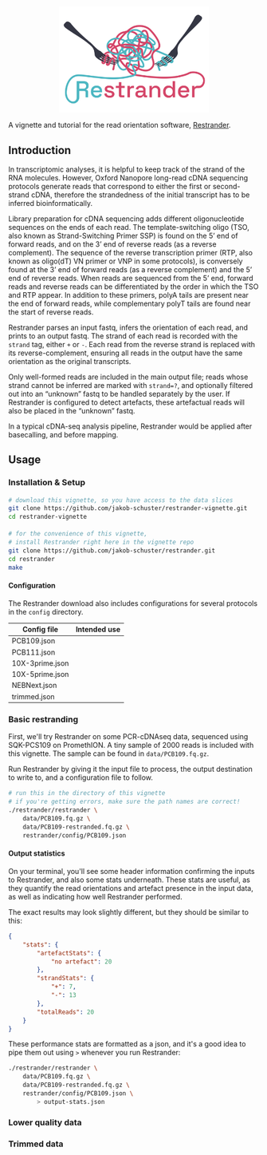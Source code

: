 <p align="center">
    <img src="figures/logo.png" title="Restrander" alt="Restrander" width="300">
</p>

A vignette and tutorial for the read orientation software, [Restrander](https://github.com/jakob-schuster/restrander).

## Introduction

In transcriptomic analyses, it is helpful to keep track of the strand of the RNA molecules. However, Oxford Nanopore long-read cDNA sequencing protocols generate reads that correspond to either the first or second-strand cDNA, therefore the strandedness of the initial transcript has to be inferred bioinformatically.

Library preparation for cDNA sequencing adds different oligonucleotide sequences on the ends of each read. The template-switching oligo (TSO, also known as Strand-Switching Primer SSP) is found on the 5’ end of forward reads, and on the 3’ end of reverse reads (as a reverse complement). The sequence of the reverse transcription primer (RTP, also known as oligo(dT) VN primer or VNP in some protocols), is conversely found at the 3’ end of forward reads (as a reverse complement) and the 5’ end of reverse reads. When reads are sequenced from the 5’ end, forward reads and reverse reads can be differentiated by the order in which the TSO and RTP appear. In addition to these primers, polyA tails are present near the end of forward reads, while complementary polyT tails are found near the start of reverse reads.

Restrander parses an input fastq, infers the orientation of each read, and prints to an output fastq. The strand of each read is recorded with the `strand` tag, either `+` or `-`. Each read from the reverse strand is replaced with its reverse-complement, ensuring all reads in the output have the same orientation as the original transcripts.

Only well-formed reads are included in the main output file; reads whose strand cannot be inferred are marked with `strand=?`, and optionally filtered out into an “unknown” fastq to be handled separately by the user. If Restrander is configured to detect artefacts, these artefactual reads will also be placed in the “unknown” fastq.

In a typical cDNA-seq analysis pipeline, Restrander would be applied after basecalling, and before mapping.

## Usage

### Installation & Setup

```bash
# download this vignette, so you have access to the data slices
git clone https://github.com/jakob-schuster/restrander-vignette.git
cd restrander-vignette

# for the convenience of this vignette, 
# install Restrander right here in the vignette repo
git clone https://github.com/jakob-schuster/restrander.git
cd restrander
make
```

#### Configuration

The Restrander download also includes configurations for several protocols in the `config` directory.

<table>
    <thead>
        <tr>
            <th>Config file</th>
            <th>Intended use</th>
        </tr>
    </thead>
    <tbody>
        <tr>
            <td>PCB109.json</td>
            <td></td>
        </tr>
        <tr>
            <td>PCB111.json</td>
            <td></td>
        </tr>
        <tr>
            <td>10X-3prime.json</td>
            <td></td>
        </tr>
        <tr>
            <td>10X-5prime.json</td>
            <td></td>
        </tr>
        <tr>
            <td>NEBNext.json</td>
            <td></td>
        </tr>
        <tr>
            <td>trimmed.json</td>
            <td></td>
        </tr>
    </tbody>
</table>

### Basic restranding

First, we'll try Restrander on some PCR-cDNAseq data, sequenced using SQK-PCS109 on PromethION. A tiny sample of 2000 reads is included with this vignette. The sample can be found in `data/PCB109.fq.gz`.

Run Restrander by giving it the input file to process, the output destination to write to, and a configuration file to follow.

```bash
# run this in the directory of this vignette
# if you're getting errors, make sure the path names are correct!
./restrander/restrander \
    data/PCB109.fq.gz \
    data/PCB109-restranded.fq.gz \
    restrander/config/PCB109.json
```

#### Output statistics

On your terminal, you'll see some header information confirming the inputs to Restrander, and also some stats underneath. These stats are useful, as they quantify the read orientations and artefact presence in the input data, as well as indicating how well Restrander performed. 

The exact results may look slightly different, but they should be similar to this:

```json
{
    "stats": {
        "artefactStats": {
            "no artefact": 20
        },
        "strandStats": {
            "+": 7,
            "-": 13
        },
        "totalReads": 20
    }
}
```

These performance stats are formatted as a json, and it's a good idea to pipe them out using `>` whenever you run Restrander:

```bash
./restrander/restrander \
    data/PCB109.fq.gz \
    data/PCB109-restranded.fq.gz \
    restrander/config/PCB109.json \
        > output-stats.json
```


### Lower quality data

### Trimmed data

###  